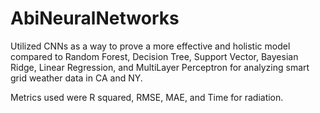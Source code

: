 # AbiNeuralNetworks

Utilized CNNs as a way to prove a more effective and holistic model compared to Random Forest, Decision Tree, Support Vector, Bayesian Ridge, Linear Regression, and MultiLayer Perceptron for analyzing smart grid weather data in CA and NY.

Metrics used were R squared, RMSE, MAE, and Time for radiation.
